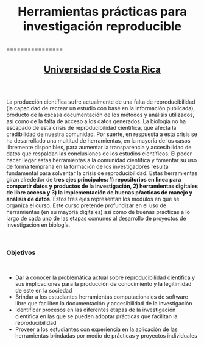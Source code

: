 <center>
</font><font size=6><br><b>Herramientas prácticas para investigación
reproducible</b></font>
</center>
<br>

================

<!-- README.md is generated from README.Rmd. Please edit that file -->

<br>

<center>
<font size="5"><b><a href="https://www.ucr.ac.cr/">Universidad de Costa
Rica</a><br></b></font>
</center>

<br>

 

La producción científica sufre actualmente de una falta de
reproducibilidad (la capacidad de recrear un estudio con base en la
información publicada), producto de la escasa documentación de los
métodos y análisis utilizados, así como de la falta de acceso a los
datos generados. La biología no ha escapado de esta crisis de
reproducibilidad científica, que afecta la credibilidad de nuestra
comunidad. Por suerte, en respuesta a esta crisis se ha desarrollado una
multitud de herramientas, en la mayoría de los casos libremente
disponibles, para aumentar la transparencia y accesibilidad de datos que
respaldan las conclusiones de los estudios científicos. El poder hacer
llegar estas herramientas a la comunidad científica y fomentar su uso de
forma temprana en la formación de los investigadores resulta fundamental
para solventar la crisis de reproducibilidad. Estas herramientas giran
alrededor de **tres ejes principales: 1) repositorios en linea para
compartir datos y productos de la investigación, 2) herramientas
digitales de libre acceso y 3) la implementación de buenas pŕacticas de
manejo y análisis de datos**. Estos tres ejes representan los módulos en
que se organiza el curso. Este curso pretende profundizar en el uso de
herramientas (en su mayoría digitales) así como de buenas prácticas a lo
largo de cada uno de las etapas comunes al desarrollo de proyectos de
investigación en biología.

 

### **Objetivos**

 

-   Dar a conocer la problemática actual sobre reproducibilidad
    científica y sus implicaciones para la producción de conocimiento y
    la legitimidad de este en la sociedad
-   Brindar a los estudiantes herramientas computacionales de software
    libre que faciliten la documentación y accesibilidad de la
    investigación
-   Identificar procesos en las diferentes etapas de la investigación
    científica en las que se pueden adoptar prácticas que facilitan la
    reproducibilidad
-   Proveer a los estudiantes con experiencia en la aplicación de las
    herramientas brindadas por medio de prácticas y proyectos
    individuales
